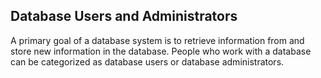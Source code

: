 ## Database Users and Administrators
A primary goal of a database system is to retrieve information from and store new information in the database. People who work with a database can be categorized as database users or database administrators.
